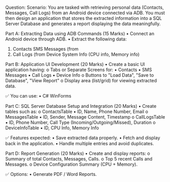 Question:
Scenario:
You are tasked with retrieving personal data (Contacts, Messages, Call Logs) from an
Android device connected via ADB. You must then design an application that stores the
extracted information into a SQL Server Database and generates a report displaying the
data meaningfully.

Part A: Extracting Data using ADB Commands (15 Marks)
• Connect an Android device through ADB.
• Extract the following data:
1. Contacts SMS Messages (from
2. Call Logs (from Device System Info (CPU info, Memory info)

Part B: Application UI Development (20 Marks)
• Create a basic UI application having:
o Tabs or Separate Screens for:
▪ Contacts
▪ SMS Messages
▪ Call Logs
▪ Device Info
o Buttons to "Load Data", "Save to Database", "View Report"
o Display area (list/grid) for viewing extracted data.

✅ You can use:
• C# WinForms

Part C: SQL Server Database Setup and Integration (20 Marks)
• Create tables such as:
o ContactsTable
▪ ID, Name, Phone Number, Email
o MessagesTable
▪ ID, Sender, Message Content, Timestamp
o CallLogsTable
▪ ID, Phone Number, Call Type (Incoming/Outgoing/Missed), Duration
o DeviceInfoTable
▪ ID, CPU Info, Memory Info

✅ Features expected:
• Save extracted data properly.
• Fetch and display back in the application.
• Handle multiple entries and avoid duplicates.

Part D: Report Generation (20 Marks)
• Create and display reports:
o Summary of total Contacts, Messages, Calls.
o Top 5 recent Calls and Messages.
o Device Configuration Summary (CPU + Memory).

✅ Options:
• Generate PDF / Word Reports.
